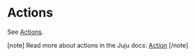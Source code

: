# Actions

See [Actions](https://charmhub.io/hockeypuck-k8s/actions).

[note]
Read more about actions in the Juju docs: [Action](https://juju.is/docs/juju/action)
[/note]